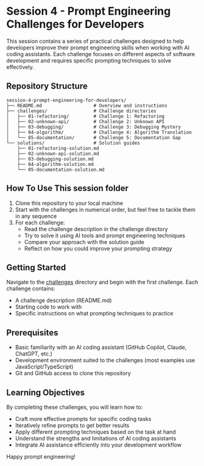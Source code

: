# Session 4 - Prompt Engineering Challenges for Developers

This session contains a series of practical challenges designed to help developers improve their prompt engineering skills when working with AI coding assistants. Each challenge focuses on different aspects of software development and requires specific prompting techniques to solve effectively.

## Repository Structure

```
session-4-prompt-engineering-for-developers/
├── README.md                   # Overview and instructions
├── challenges/                 # Challenge directories
│   ├── 01-refactoring/         # Challenge 1: Refactoring
│   ├── 02-unknown-api/         # Challenge 2: Unknown API
│   ├── 03-debugging/           # Challenge 3: Debugging Mystery
│   ├── 04-algorithm/           # Challenge 4: Algorithm Translation
│   └── 05-documentation/       # Challenge 5: Documentation Gap
└── solutions/                  # Solution guides
    ├── 01-refactoring-solution.md
    ├── 02-unknown-api-solution.md
    ├── 03-debugging-solution.md
    ├── 04-algorithm-solution.md
    └── 05-documentation-solution.md
```

## How To Use This session folder

1. Clone this repository to your local machine
2. Start with the challenges in numerical order, but feel free to tackle them in any sequence
3. For each challenge:
   - Read the challenge description in the challenge directory
   - Try to solve it using AI tools and prompt engineering techniques
   - Compare your approach with the solution guide
   - Reflect on how you could improve your prompting strategy

## Getting Started

Navigate to the [challenges](./challenges) directory and begin with the first challenge. Each challenge contains:
- A challenge description (README.md)
- Starting code to work with
- Specific instructions on what prompting techniques to practice

## Prerequisites

- Basic familiarity with an AI coding assistant (GitHub Copilot, Claude, ChatGPT, etc.)
- Development environment suited to the challenges (most examples use JavaScript/TypeScript)
- Git and GitHub access to clone this repository

## Learning Objectives

By completing these challenges, you will learn how to:
- Craft more effective prompts for specific coding tasks
- Iteratively refine prompts to get better results
- Apply different prompting techniques based on the task at hand
- Understand the strengths and limitations of AI coding assistants
- Integrate AI assistance efficiently into your development workflow

Happy prompt engineering!